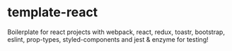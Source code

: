 # template-react
Boilerplate for react projects with webpack, react, redux, toastr, bootstrap, eslint, prop-types, styled-components and jest & enzyme for testing!
